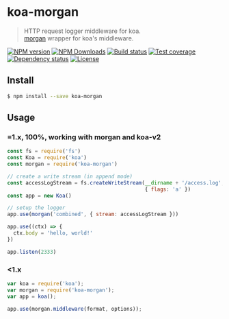 # koa-morgan

> HTTP request logger middleware for koa.  
> [morgan] wrapper for koa's middleware.

[![NPM version][npm-img]][npm-url]
[![NPM Downloads][downloads-image]][npm-url]
[![Build status][travis-img]][travis-url]
[![Test coverage][coveralls-img]][coveralls-url]
[![Dependency status][david-img]][david-url]
[![License][license-img]][license-url]

## Install

```sh
$ npm install --save koa-morgan
```

## Usage

### **=1.x**, 100%, working with **morgan** and **koa-v2**

```js
const fs = require('fs')
const Koa = require('koa')
const morgan = require('koa-morgan')

// create a write stream (in append mode)
const accessLogStream = fs.createWriteStream(__dirname + '/access.log',
                                             { flags: 'a' })
const app = new Koa()

// setup the logger
app.use(morgan('combined', { stream: accessLogStream }))

app.use((ctx) => {
  ctx.body = 'hello, world!'
})

app.listen(2333)
```

### **<1.x**

```js
var koa = require('koa');
var morgan = require('koa-morgan');
var app = koa();

app.use(morgan.middleware(format, options));

```

[npm-img]: https://img.shields.io/npm/v/koa-morgan.svg?style=flat-square
[npm-url]: https://npmjs.org/package/koa-morgan
[travis-img]: https://img.shields.io/travis/koa-modules/morgan.svg?style=flat-square
[travis-url]: https://travis-ci.org/koa-modules/morgan
[coveralls-img]: https://img.shields.io/coveralls/koa-modules/morgan.svg?style=flat-square
[coveralls-url]: https://coveralls.io/r/koa-modules/morgan?branch=master
[license-img]: https://img.shields.io/badge/license-MIT-green.svg?style=flat-square
[license-url]: LICENSE
[david-img]: https://img.shields.io/david/koa-modules/morgan.svg?style=flat-square
[david-url]: https://david-dm.org/koa-modules/morgan
[downloads-image]: https://img.shields.io/npm/dm/koa-morgan.svg?style=flat-square
[morgan]: https://github.com/expressjs/morgan
